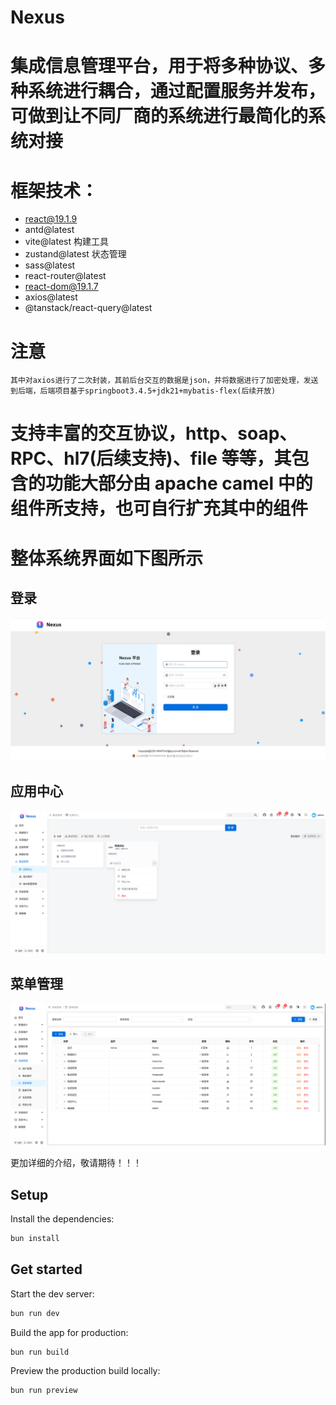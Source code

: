 # Nexus


# 集成信息管理平台，用于将多种协议、多种系统进行耦合，通过配置服务并发布，可做到让不同厂商的系统进行最简化的系统对接

# 框架技术： 
- react@19.1.9  
- antd@latest 
- vite@latest 构建工具
- zustand@latest 状态管理
- sass@latest
- react-router@latest
- react-dom@19.1.7
- axios@latest
- @tanstack/react-query@latest
# 注意
    其中对axios进行了二次封装，其前后台交互的数据是json，并将数据进行了加密处理，发送到后端，后端项目基于springboot3.4.5+jdk21+mybatis-flex(后续开放)

# 支持丰富的交互协议，http、soap、RPC、hl7(后续支持)、file 等等，其包含的功能大部分由 apache camel 中的组件所支持，也可自行扩充其中的组件

# 整体系统界面如下图所示

## 登录
![alt text](images/login.png)

## 应用中心
![alt text](images/apps.png)

## 菜单管理
![alt text](images/main.png)

更加详细的介绍，敬请期待！！！


## Setup

Install the dependencies:

```bash
bun install
```

## Get started

Start the dev server:

```bash
bun run dev
```

Build the app for production:

```bash
bun run build
```

Preview the production build locally:

```bash
bun run preview
```
